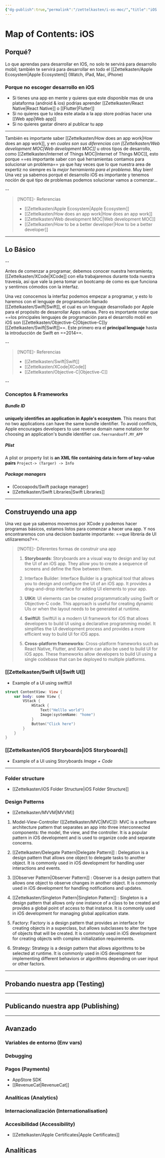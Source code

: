 ```yaml
---
{"dg-publish":true,"permalink":"/zettelkasten/i-os-moc/","title":"iOS | Map Of Content","tags":["core/tech/ios","status/todo","status/MOC"],"created":"2022-10-06T10:58:29.612+01:00"}
---
```



# Map of Contents: iOS 
## Porqué?
Lo que aprendas para desarrollar en IOS, no solo te servirá para desarrollo mobil; también te servirá para desarrollar en todo el [[Zettelkasten/Apple Ecosystem\|Apple Ecosystem]] (Watch, iPad, Mac, iPhone)


### Porque no escoger desarrollo en iOS
- Si tienes una app en mente y quieres que este disponible mas de una plataforma (android & ios) podrias aprender [[Zettelkasten/React Native\|React Native]] o [[Flutter\|Flutter]] 
- Si no quieres que tu idea este atada a la app store podrias hacer una [[Web app\|Web app]] 
- Si no quieres gastar dinero al publicar tu app

---

También es importante saber [[Zettelkasten/How does an app work\|How does an app work]], y en *cuales son sus diferencias con [[Zettelkasten/Web development MOC\|Web development MOC]]* u otros tipos de desarrollo, como [[Zettelkasten/Internet of Things MOC\|Internet of Things MOC]], esto porque ==es importante saber con qué herramientas contamos para solucionar un problema== ya que hay veces que lo que nuestra area de expertiz no siempre es la *mejor herramienta para el problema*. 
Muy bien! Una vez ya sabemos porqué el desarrollo iOS es importante y tenemos noción de qué tipo de problemas podemos solucionar vamos a comenzar...

--

> [!NOTE]- Referencias
> - [[Zettelkasten/Apple Ecosystem\|Apple Ecosystem]]
> - [[Zettelkasten/How does an app work\|How does an app work]]
> - [[Zettelkasten/Web development MOC\|Web development MOC]]
> - [[Zettelkasten/How to be a better developer\|How to be a better developer]]

---

## Lo Básico 

--

Antes de comenzar a programar, debemos conocer nuestra herramienta; [[Zettelkasten/XCode\|XCode]] con ella trabajaremos durante toda nuestra travesía, así que vale la pena tomar un bootcamp de como es que funciona y sentirnos cómodos con la interfaz.

Una vez conocemos la interfaz podemos empezar a programar, y esto lo haremos con el lenguaje de programación llamado [[Zettelkasten/Swift\|Swift]], el cual es un lenguaje desarrollado por Apple para el propósito de desarrollar Apps nativas. Pero es importante notar que ==los principales lenguajes de programación para el desarrollo mobil en iOS son [[Zettelkasten/Objective-C\|Objective-C]]y [[Zettelkasten/Swift\|Swift]]==. Este primero era el **principal lenguaje** hasta la introducción de Swift en ==2014==. 

--

> [!NOTE]- Referencias
> - [[Zettelkasten/Swift\|Swift]]
> - [[Zettelkasten/XCode\|XCode]]
> - [[Zettelkasten/Objective-C\|Objective-C]]

-- 
### Conceptos & Frameworks
##### Bundle ID 
**uniquely identifies an application in Apple's ecosystem**. This means that no two applications can have the same bundle identifier. To avoid conflicts, Apple encourages developers to use reverse domain name notation for choosing an application's bundle identifier `com.feernandooff.MY_APP`

##### Plist
A plist or property list is **an XML file containing data in form of key-value pairs**
`Project-> (Targer) -> Info`

##### Package managers
- (Cocoapods/Swift package manager)
- [[Zettelkasten/Swift Libraries\|Swift Libraries]]


---

## Construyendo una app
Una vez que ya sabemos movernos por XCode y podemos hacer programas básicos, estamos listos para comenzar a hacer una app. Y nos encontraremos con una decision bastante importante: ==que librería de UI utilizaremos?==. 

> [!NOTE]- Diferentes formas de construir una app
>1. **Storyboards**: Storyboards are a visual way to design and lay out the UI of an iOS app. They allow you to create a sequence of screens and define the flow between them. 
>
>3. Interface Builder: Interface Builder is a graphical tool that allows you to design and configure the UI of an iOS app. It provides a drag-and-drop interface for adding UI elements to your app. 
>
>4. **UIKit**: UI elements can be created programmatically using Swift or Objective-C code. This approach is useful for creating dynamic UIs or when the layout needs to be generated at runtime. 
>
>5. **SwiftUI**: SwiftUI is a modern UI framework for iOS that allows developers to build UI using a declarative programming model. It simplifies the UI development process and provides a more efficient way to build UI for iOS apps. 
>
>6. **Cross-platform frameworks:** Cross-platform frameworks such as React Native, Flutter, and Xamarin can also be used to build UI for iOS apps. These frameworks allow developers to build UI using a single codebase that can be deployed to multiple platforms. 

### [[Zettelkasten/Swift UI\|Swift UI]]
- Example of a UI using swiftUI
```swift
struct ContentView: View {
	var body: some View {
		VStack {
			HStack {
				Text("Helllo world")
				Image(systemName: "home")
			}
			Button("Click here")
		}
	}
}
```
### [[Zettelkasten/iOS Storyboards\|iOS Storyboards]]
- Example of a UI using Storyboards
*Image + Code*

---

### Folder structure
- [[Zettelkasten/iOS Folder Structure\|iOS Folder Structure]]
### Design Patterns
- [[Zettelkasten/MVVM\|MVVM]]
1. Model-View-Controller ([[Zettelkasten/MVC\|MVC]]): MVC is a software architecture pattern that separates an app into three interconnected components: the model, the view, and the controller. It is a popular pattern in iOS development and is used to organize code and separate concerns.

2. [[Zettelkasten/Delegate Pattern\|Delegate Pattern]] : Delegation is a design pattern that allows one object to delegate tasks to another object. It is commonly used in iOS development for handling user interactions and events.

3. [[Observer Pattern\|Observer Pattern]] : Observer is a design pattern that allows one object to observe changes in another object. It is commonly used in iOS development for handling notifications and updates.

4. [[Zettelkasten/Singleton Pattern\|Singleton Pattern]] : Singleton is a design pattern that allows only one instance of a class to be created and provides a global point of access to that instance. It is commonly used in iOS development for managing global application state.

5. Factory: Factory is a design pattern that provides an interface for creating objects in a superclass, but allows subclasses to alter the type of objects that will be created. It is commonly used in iOS development for creating objects with complex initialization requirements.

6. Strategy: Strategy is a design pattern that allows algorithms to be selected at runtime. It is commonly used in iOS development for implementing different behaviors or algorithms depending on user input or other factors.
---


## Probando nuestra app (Testing)

---

## Publicando nuestra app (Publishing)

---
## Avanzado
### Variables de entorno (Env vars)
### Debugging  
### Pagos (Payments)
- AppStore SDK
- [[RevenueCat\|RevenueCat]]
### Analíticas (Analytics)
### Internacionalización (Internationalisation)
### Accesibilidad (Accessibility)

- [[Zettelkasten/Apple Certificates\|Apple Certificates]]


## Analíticas